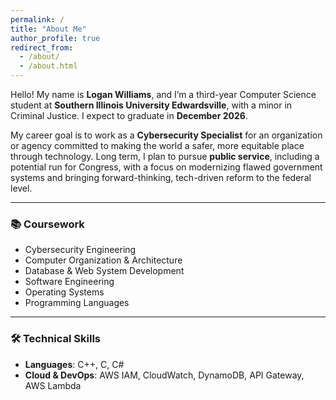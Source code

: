 ```yaml
---
permalink: /
title: "About Me"
author_profile: true
redirect_from: 
  - /about/
  - /about.html
---
```


Hello! My name is **Logan Williams**, and I’m a third-year Computer Science student at **Southern Illinois University Edwardsville**, with a minor in Criminal Justice. I expect to graduate in **December 2026**.

My career goal is to work as a **Cybersecurity Specialist** for an organization or agency committed to making the world a safer, more equitable place through technology. Long term, I plan to pursue **public service**, including a potential run for Congress, with a focus on modernizing flawed government systems and bringing forward-thinking, tech-driven reform to the federal level.

---

### 📚 Coursework
- Cybersecurity Engineering  
- Computer Organization & Architecture  
- Database & Web System Development  
- Software Engineering  
- Operating Systems  
- Programming Languages  

---

### 🛠 Technical Skills
- **Languages**: C++, C, C#  
- **Cloud & DevOps**: AWS IAM, CloudWatch, DynamoDB, API Gateway, AWS Lambda  
